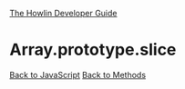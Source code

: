 [The Howlin Developer Guide](/index.md)



Array.prototype.slice
=====================

[Back to JavaScript](../index.md)
[Back to Methods](../methods.md)



